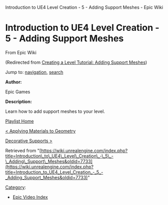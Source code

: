 Introduction to UE4 Level Creation - 5 - Adding Support Meshes - Epic Wiki              

Introduction to UE4 Level Creation - 5 - Adding Support Meshes
==============================================================

From Epic Wiki

(Redirected from [Creating a Level Tutorial: Adding Support Meshes](/index.php?title=Creating_a_Level_Tutorial:_Adding_Support_Meshes&redirect=no "Creating a Level Tutorial: Adding Support Meshes"))

Jump to: [navigation](#mw-navigation), [search](#p-search)

  

**Author:**

Epic Games

**Description:**

Learn how to add support meshes to your level.

  

[Playlist Home](/Category:Epic_Video_Playlists "Category:Epic Video Playlists")

[< Applying Materials to Geometry](/Introduction_to_UE4_Level_Creation_-_4_-_Applying_Materials_to_Geometry "Introduction to UE4 Level Creation - 4 - Applying Materials to Geometry")

[Decorative Supports >](/Introduction_to_UE4_Level_Creation_-_6_-_Decorative_Supports "Introduction to UE4 Level Creation - 6 - Decorative Supports")

Retrieved from "[https://wiki.unrealengine.com/index.php?title=Introduction\_to\_UE4\_Level\_Creation\_-\_5\_-\_Adding\_Support\_Meshes&oldid=7733](https://wiki.unrealengine.com/index.php?title=Introduction_to_UE4_Level_Creation_-_5_-_Adding_Support_Meshes&oldid=7733)"

[Category](/Special:Categories "Special:Categories"):

*   [Epic Video Index](/index.php?title=Category:Epic_Video_Index&action=edit&redlink=1 "Category:Epic Video Index (page does not exist)")